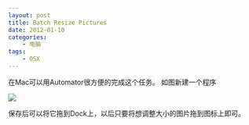 ```yaml
--- 
layout: post
title: Batch Resize Pictures
date: 2012-01-10
categories:
    - 电脑
tags:
    - OSX
---
```

在Mac可以用Automator很方便的完成这个任务。
如图新建一个程序

![](http://pic.ztpala.com/wp-content/uploads/2012/01/automator.jpg)

保存后可以将它拖到Dock上，以后只要将想调整大小的图片拖到图标上即可。